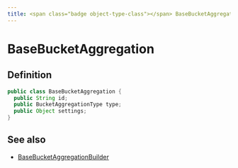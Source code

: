 ```yaml
---
title: <span class="badge object-type-class"></span> BaseBucketAggregation
---
```

# <span class="badge object-type-class"></span> BaseBucketAggregation

## Definition

```java
public class BaseBucketAggregation {
  public String id;
  public BucketAggregationType type;
  public Object settings;
}
```
## See also

 * <span class="badge builder"></span> [BaseBucketAggregationBuilder](./builder-BaseBucketAggregationBuilder.md)
